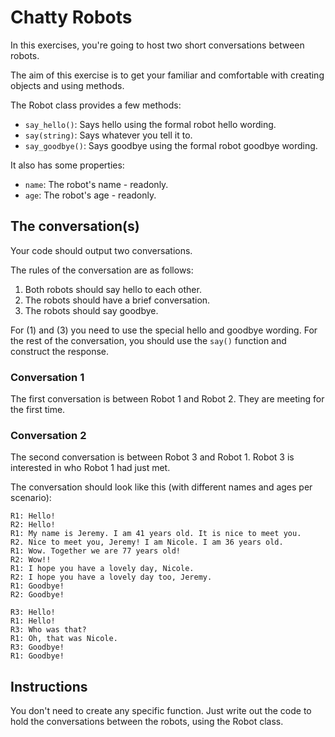 # Chatty Robots

In this exercises, you're going to host two short conversations between robots.

The aim of this exercise is to get your familiar and comfortable with creating objects and using methods.

The Robot class provides a few methods:

- `say_hello()`: Says hello using the formal robot hello wording.
- `say(string)`: Says whatever you tell it to.
- `say_goodbye()`: Says goodbye using the formal robot goodbye wording.

It also has some properties:

- `name`: The robot's name - readonly.
- `age`: The robot's age - readonly.

## The conversation(s)

Your code should output two conversations.

The rules of the conversation are as follows:

1. Both robots should say hello to each other.
2. The robots should have a brief conversation.
3. The robots should say goodbye.

For (1) and (3) you need to use the special hello and goodbye wording. For the rest of the conversation, you should use the `say()` function and construct the response.

### Conversation 1

The first conversation is between Robot 1 and Robot 2.
They are meeting for the first time.

### Conversation 2

The second conversation is between Robot 3 and Robot 1.
Robot 3 is interested in who Robot 1 had just met.

The conversation should look like this (with different names and ages per scenario):

```
R1: Hello!
R2: Hello!
R1: My name is Jeremy. I am 41 years old. It is nice to meet you.
R2. Nice to meet you, Jeremy! I am Nicole. I am 36 years old.
R1: Wow. Together we are 77 years old!
R2: Wow!!
R1: I hope you have a lovely day, Nicole.
R2: I hope you have a lovely day too, Jeremy.
R1: Goodbye!
R2: Goodbye!

R3: Hello!
R1: Hello!
R3: Who was that?
R1: Oh, that was Nicole.
R3: Goodbye!
R1: Goodbye!
```

## Instructions

You don't need to create any specific function.
Just write out the code to hold the conversations between the robots, using the Robot class.
